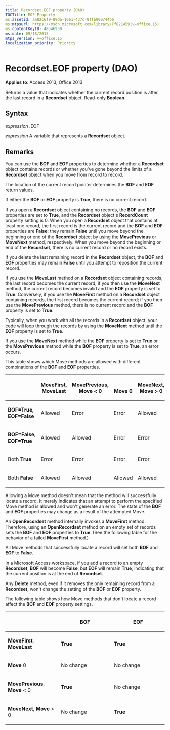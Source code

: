 ```yaml
---
title: Recordset.EOF property (DAO)
TOCTitle: EOF Property
ms:assetid: aa82c6f9-89da-1061-437c-8ffb000744b6
ms:mtpsurl: https://msdn.microsoft.com/library/Ff821459(v=office.15)
ms:contentKeyID: 48546950
ms.date: 09/18/2015
mtps_version: v=office.15
localization_priority: Priority
---
```


# Recordset.EOF property (DAO)


**Applies to**: Access 2013, Office 2013

Returns a value that indicates whether the current record position is after the last record in a **Recordset** object. Read-only **Boolean**.

## Syntax

*expression* .EOF

*expression* A variable that represents a **Recordset** object.

## Remarks

You can use the **BOF** and **EOF** properties to determine whether a **Recordset** object contains records or whether you've gone beyond the limits of a **Recordset** object when you move from record to record.

The location of the current record pointer determines the **BOF** and **EOF** return values.

If either the **BOF** or **EOF** property is **True**, there is no current record.

If you open a **Recordset** object containing no records, the **BOF** and **EOF** properties are set to **True**, and the **Recordset** object's **RecordCount** property setting is 0. When you open a **Recordset** object that contains at least one record, the first record is the current record and the **BOF** and **EOF** properties are **False**; they remain **False** until you move beyond the beginning or end of the **Recordset** object by using the **MovePrevious** or **MoveNext** method, respectively. When you move beyond the beginning or end of the **Recordset**, there is no current record or no record exists.

If you delete the last remaining record in the **Recordset** object, the **BOF** and **EOF** properties may remain **False** until you attempt to reposition the current record.

If you use the **MoveLast** method on a **Recordset** object containing records, the last record becomes the current record; if you then use the **MoveNext** method, the current record becomes invalid and the **EOF** property is set to **True**. Conversely, if you use the **MoveFirst** method on a **Recordset** object containing records, the first record becomes the current record; if you then use the **MovePrevious** method, there is no current record and the **BOF** property is set to **True**.

Typically, when you work with all the records in a **Recordset** object, your code will loop through the records by using the **MoveNext** method until the **EOF** property is set to **True**.

If you use the **MoveNext** method while the **EOF** property is set to **True** or the **MovePrevious** method while the **BOF** property is set to **True**, an error occurs.

This table shows which Move methods are allowed with different combinations of the **BOF** and **EOF** properties.

<table>
<colgroup>
<col style="width: 20%" />
<col style="width: 20%" />
<col style="width: 20%" />
<col style="width: 20%" />
<col style="width: 20%" />
</colgroup>
<thead>
<tr class="header">
<th><p></p></th>
<th><p>MoveFirst,<br />
MoveLast</p></th>
<th><p>MovePrevious,<br />
Move &lt; 0</p></th>
<th><p><br />
Move 0</p></th>
<th><p>MoveNext,<br />
Move &gt; 0</p></th>
</tr>
</thead>
<tbody>
<tr class="odd">
<td><p><strong>BOF=True,</strong><br />
<strong>EOF=False</strong></p></td>
<td><p>Allowed</p></td>
<td><p>Error</p></td>
<td><p>Error</p></td>
<td><p>Allowed</p></td>
</tr>
<tr class="even">
<td><p><strong>BOF=False,</strong><br />
<strong>EOF=True</strong></p></td>
<td><p>Allowed</p></td>
<td><p>Allowed</p></td>
<td><p>Error</p></td>
<td><p>Error</p></td>
</tr>
<tr class="odd">
<td><p>Both <strong>True</strong></p></td>
<td><p>Error</p></td>
<td><p>Error</p></td>
<td><p>Error</p></td>
<td><p>Error</p></td>
</tr>
<tr class="even">
<td><p>Both <strong>False</strong></p></td>
<td><p>Allowed</p></td>
<td><p>Allowed</p></td>
<td><p>Allowed</p></td>
<td><p>Allowed</p></td>
</tr>
</tbody>
</table>


Allowing a Move method doesn't mean that the method will successfully locate a record. It merely indicates that an attempt to perform the specified Move method is allowed and won't generate an error. The state of the **BOF** and **EOF** properties may change as a result of the attempted Move.

An **OpenRecordset** method internally invokes a **MoveFirst** method. Therefore, using an **OpenRecordset** method on an empty set of records sets the **BOF** and **EOF** properties to **True**. (See the following table for the behavior of a failed **MoveFirst** method.)

All Move methods that successfully locate a record will set both **BOF** and **EOF** to **False**.

In a Microsoft Access workspace, if you add a record to an empty **Recordset**, **BOF** will become **False**, but **EOF** will remain **True**, indicating that the current position is at the end of **Recordset**.

Any **Delete** method, even if it removes the only remaining record from a **Recordset**, won't change the setting of the **BOF** or **EOF** property.

The following table shows how Move methods that don't locate a record affect the **BOF** and **EOF** property settings.

<table>
<colgroup>
<col style="width: 33%" />
<col style="width: 33%" />
<col style="width: 33%" />
</colgroup>
<thead>
<tr class="header">
<th><p></p></th>
<th><p>BOF</p></th>
<th><p>EOF</p></th>
</tr>
</thead>
<tbody>
<tr class="odd">
<td><p><strong>MoveFirst</strong>, <strong>MoveLast</strong></p></td>
<td><p><strong>True</strong></p></td>
<td><p><strong>True</strong></p></td>
</tr>
<tr class="even">
<td><p><strong>Move</strong> 0</p></td>
<td><p>No change</p></td>
<td><p>No change</p></td>
</tr>
<tr class="odd">
<td><p><strong>MovePrevious</strong>, <strong>Move</strong> &lt; 0</p></td>
<td><p><strong>True</strong></p></td>
<td><p>No change</p></td>
</tr>
<tr class="even">
<td><p><strong>MoveNext</strong>, <strong>Move</strong> &gt; 0</p></td>
<td><p>No change</p></td>
<td><p><strong>True</strong></p></td>
</tr>
</tbody>
</table>

